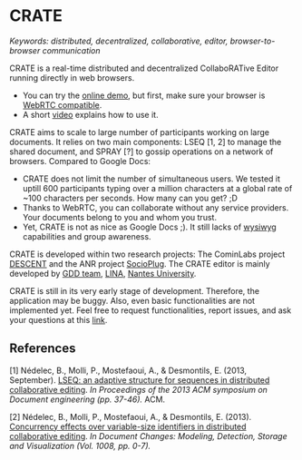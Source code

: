 # CRATE

<i>Keywords: distributed, decentralized, collaborative, editor,
browser-to-browser communication </i>

CRATE is a real-time distributed and decentralized CollaboRATive Editor running
directly in web browsers.

* You can try the [online demo](http://chat-wane.github.io/CRATE/), but first, make
sure your browser is [WebRTC compatible](http://caniuse.com/#feat=rtcpeerconnection).
* A short [video](https://www.dropbox.com/s/egf2c2do1jd331w/CRATE-video.mp4?dl=0)
explains how to use it.

CRATE aims to scale to large number of participants working on large documents.
It relies on two main components: LSEQ [1, 2] to manage the shared document, and
SPRAY [?] to gossip operations on a network of browsers. Compared to Google Docs:

* CRATE does not limit the number of simultaneous users. We tested it uptill 600
participants typing over a million characters at a global rate of ~100
characters per seconds. How many can you get? ;D
* Thanks to WebRTC, you can collaborate without any service providers. Your documents
belong to you and whom you trust.
* Yet, CRATE is not as nice as Google Docs ;). It still lacks of
[wysiwyg](https://en.wikipedia.org/wiki/WYSIWYG) capabilities
and group awareness.

CRATE is developed within two research projects: The CominLabs project
[DESCENT](http://www.descent.cominlabs.ueb.eu/) and the ANR project
[SocioPlug](http://socioplug.univ-nantes.fr/). The CRATE editor is mainly
developed by [GDD team](https://sites.google.com/site/gddlina/),
[LINA](https://www.lina.univ-nantes.fr/), [Nantes
University](http://www.univ-nantes.fr/).

CRATE is still in its very early stage of development. Therefore, the
application may be buggy. Also, even basic functionalities are not implemented
yet. Feel free to request functionalities, report issues, and ask your questions
at this [link](https://github.com/Chat-Wane/CRATE/issues).

## References

[1] Nédelec, B., Molli, P., Mostefaoui, A., & Desmontils, E. (2013,
September). [LSEQ: an adaptive structure for sequences in distributed
collaborative
editing](http://hal.univ-nantes.fr/docs/00/92/16/33/PDF/fp025-nedelec.pdf). <i>In
Proceedings of the 2013 ACM symposium on Document engineering (pp. 37-46).</i> ACM.

[2] Nédelec, B., Molli, P., Mostefaoui, A., & Desmontils,
E. (2013). [Concurrency effects over variable-size identifiers in distributed
collaborative
editing](https://hal.archives-ouvertes.fr/hal-00921655/document). <i>In
Document Changes: Modeling, Detection, Storage and Visualization (Vol. 1008,
pp. 0-7).</i>


